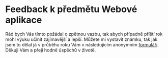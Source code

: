 # Feedback k předmětu Webové aplikace
Rád bych Vás tímto požádal o zpětnou vazbu, tak abych případně příští rok mohl výuku učinit zajímavější a lepší. Můžete mi vystavit známku, tak jak jsem to dělal já v průběhu roku Vám v následujícím anonymním [formuláři](https://docs.google.com/forms/d/1gndRCJ-huqQmyzHh0FZtrbrAT9BumLIOz7QWVhOqK9g).
Děkuji Vám a přeji hodně úspěchů v životě.

